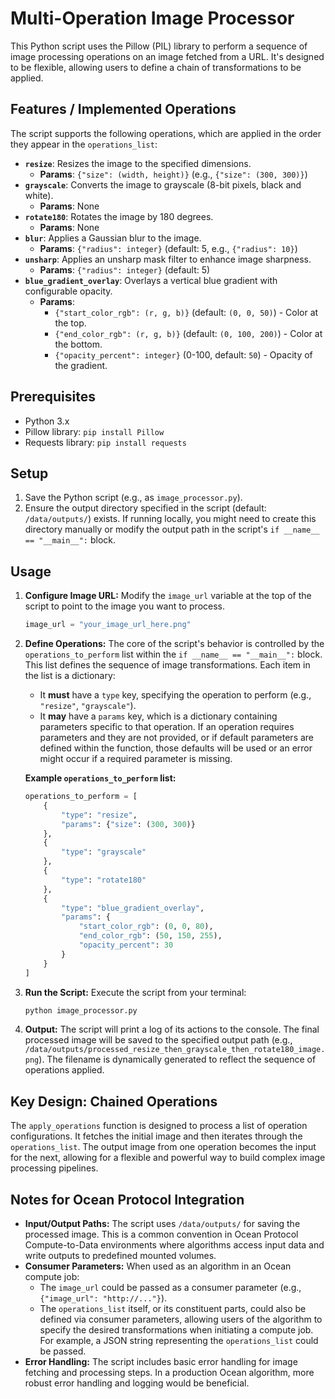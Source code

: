 # Multi-Operation Image Processor

This Python script uses the Pillow (PIL) library to perform a sequence of image processing operations on an image fetched from a URL. It's designed to be flexible, allowing users to define a chain of transformations to be applied.

## Features / Implemented Operations

The script supports the following operations, which are applied in the order they appear in the `operations_list`:

*   **`resize`**: Resizes the image to the specified dimensions.
    *   **Params**: `{"size": (width, height)}` (e.g., `{"size": (300, 300)}`)
*   **`grayscale`**: Converts the image to grayscale (8-bit pixels, black and white).
    *   **Params**: None
*   **`rotate180`**: Rotates the image by 180 degrees.
    *   **Params**: None
*   **`blur`**: Applies a Gaussian blur to the image.
    *   **Params**: `{"radius": integer}` (default: 5, e.g., `{"radius": 10}`)
*   **`unsharp`**: Applies an unsharp mask filter to enhance image sharpness.
    *   **Params**: `{"radius": integer}` (default: 5)
*   **`blue_gradient_overlay`**: Overlays a vertical blue gradient with configurable opacity.
    *   **Params**:
        *   `{"start_color_rgb": (r, g, b)}` (default: `(0, 0, 50)`) - Color at the top.
        *   `{"end_color_rgb": (r, g, b)}` (default: `(0, 100, 200)`) - Color at the bottom.
        *   `{"opacity_percent": integer}` (0-100, default: `50`) - Opacity of the gradient.

## Prerequisites

*   Python 3.x
*   Pillow library: `pip install Pillow`
*   Requests library: `pip install requests`

## Setup

1.  Save the Python script (e.g., as `image_processor.py`).
2.  Ensure the output directory specified in the script (default: `/data/outputs/`) exists. If running locally, you might need to create this directory manually or modify the output path in the script's `if __name__ == "__main__":` block.

## Usage

1.  **Configure Image URL:**
    Modify the `image_url` variable at the top of the script to point to the image you want to process.
    ```python
    image_url = "your_image_url_here.png"
    ```

2.  **Define Operations:**
    The core of the script's behavior is controlled by the `operations_to_perform` list within the `if __name__ == "__main__":` block. This list defines the sequence of image transformations. Each item in the list is a dictionary:
    *   It **must** have a `type` key, specifying the operation to perform (e.g., `"resize"`, `"grayscale"`).
    *   It **may** have a `params` key, which is a dictionary containing parameters specific to that operation. If an operation requires parameters and they are not provided, or if default parameters are defined within the function, those defaults will be used or an error might occur if a required parameter is missing.

    **Example `operations_to_perform` list:**
    ```python
    operations_to_perform = [
        {
            "type": "resize",
            "params": {"size": (300, 300)}
        },
        {
            "type": "grayscale"
        },
        {
            "type": "rotate180"
        },
        {
            "type": "blue_gradient_overlay",
            "params": {
                "start_color_rgb": (0, 0, 80),
                "end_color_rgb": (50, 150, 255),
                "opacity_percent": 30
            }
        }
    ]
    ```

3.  **Run the Script:**
    Execute the script from your terminal:
    ```bash
    python image_processor.py
    ```

4.  **Output:**
    The script will print a log of its actions to the console. The final processed image will be saved to the specified output path (e.g., `/data/outputs/processed_resize_then_grayscale_then_rotate180_image.png`). The filename is dynamically generated to reflect the sequence of operations applied.

## Key Design: Chained Operations

The `apply_operations` function is designed to process a list of operation configurations. It fetches the initial image and then iterates through the `operations_list`. The output image from one operation becomes the input for the next, allowing for a flexible and powerful way to build complex image processing pipelines.

## Notes for Ocean Protocol Integration

*   **Input/Output Paths:** The script uses `/data/outputs/` for saving the processed image. This is a common convention in Ocean Protocol Compute-to-Data environments where algorithms access input data and write outputs to predefined mounted volumes.
*   **Consumer Parameters:** When used as an algorithm in an Ocean compute job:
    *   The `image_url` could be passed as a consumer parameter (e.g., `{"image_url": "http://..."}`).
    *   The `operations_list` itself, or its constituent parts, could also be defined via consumer parameters, allowing users of the algorithm to specify the desired transformations when initiating a compute job. For example, a JSON string representing the `operations_list` could be passed.
*   **Error Handling:** The script includes basic error handling for image fetching and processing steps. In a production Ocean algorithm, more robust error handling and logging would be beneficial.